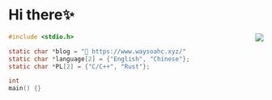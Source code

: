 # Hi there✨

<img align="right" src="https://github-readme-stats.vercel.app/api?username=Jacen-cpu&show_icons=true&theme=dracula"/>

```c
#include <stdio.h>

static char *blog = "📘 https://www.waysoahc.xyz/"
static char *language[2] = {"English", "Chinese"};
static char *PL[2] = {"C/C++", "Rust"};

int 
main() {}
```


